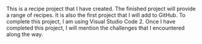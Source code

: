 This is a recipe project that I have created. The
 finished project will provide a range of recipes. It
 is also the first project that I will add to GitHub. 
To complete this project, I am using Visual Studio Code 2.  Once I have completed this project, I will mention the challenges that I encountered along the way.